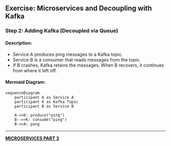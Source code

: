 ## Exercise: Microservices and Decoupling with Kafka

### Step 2: Adding Kafka (Decoupled via Queue)

#### Description:

* Service A produces ping messages to a Kafka topic.
* Service B is a consumer that reads messages from the topic.
* If B crashes, Kafka retains the messages. When B recovers, it continues from where it left off.

#### Mermaid Diagram:

```mermaid
sequenceDiagram
    participant A as Service A
    participant K as Kafka Topic
    participant B as Service B

    A->>K: produce("ping")
    B-->>K: consume("ping")
    B->>A: pong
```

---



**[MICROSERVICES PART 3](https://github.com/elevy99927/Jenkins-k8s/blob/main/Final-Exam/MicroServices/MS-Part3.md)**
